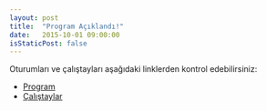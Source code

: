 ```yaml
---
layout: post
title:  "Program Açıklandı!"
date:   2015-10-01 09:00:00
isStaticPost: false
---
```


Oturumları ve çalıştayları aşağıdaki linklerden kontrol edebilirsiniz:
* [Program](http://devfest.gdgankara.org/2015/schedule/)
* [Çalıştaylar](http://devfest.gdgankara.org/2015/workshop-schedule/)